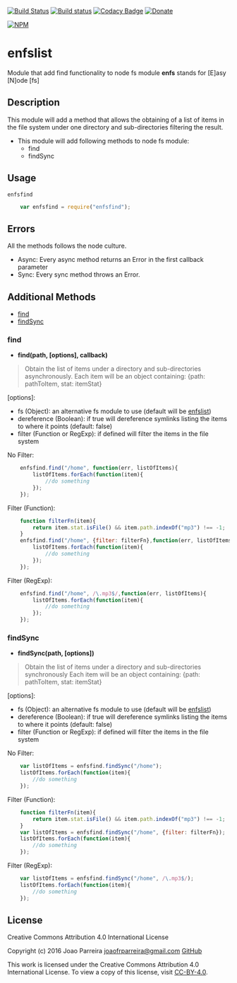 [![Build Status](https://travis-ci.org/n3okill/enfsfind.svg)](https://travis-ci.org/n3okill/enfsfind)
[![Build status](https://ci.appveyor.com/api/projects/status/w8567ywc795x06po?svg=true)](https://ci.appveyor.com/project/n3okill/enfsfind)
[![Codacy Badge](https://api.codacy.com/project/badge/grade/125b0fd16c4e4ad390acd52b216586e1)](https://www.codacy.com/app/n3okill/enfsfind)
[![Donate](https://www.paypalobjects.com/en_US/i/btn/btn_donate_SM.gif)](https://www.paypal.com/cgi-bin/webscr?cmd=_s-xclick&hosted_button_id=64PYTCDH5UNZ6)

[![NPM](https://nodei.co/npm/enfsfind.png)](https://nodei.co/npm/enfsfind/)

enfslist
=========
Module that add find functionality to node fs module
**enfs** stands for [E]asy [N]ode [fs]

Description
-----------
This module will add a method that allows the obtaining of a
list of items in the file system under one directory and sub-directories
filtering the result.

- This module will add following methods to node fs module:
  * find
  * findSync
  
Usage
-----
`enfsfind`

```js
    var enfsfind = require("enfsfind");
```

Errors
------
All the methods follows the node culture.
- Async: Every async method returns an Error in the first callback parameter
- Sync: Every sync method throws an Error.


Additional Methods
------------------
- [find](#find)
- [findSync](#findsync)


### find
  - **find(path, [options], callback)**

> Obtain the list of items under a directory and sub-directories asynchronously.
Each item will be an object containing: {path: pathToItem, stat: itemStat}

[options]:
  * fs (Object): an alternative fs module to use (default will be [enfslist](https://www.npmjs.com/package/enfslist))
  * dereference (Boolean): if true will dereference symlinks listing the items to where it points (default: false)
  * filter (Function or RegExp): if defined will filter the items in the file system

No Filter:

```js
    enfsfind.find("/home", function(err, listOfItems){
        listOfItems.forEach(function(item){
            //do something
        });
    });
```

Filter (Function):

```js
    function filterFn(item){
        return item.stat.isFile() && item.path.indexOf("mp3") !== -1;
    }
    enfsfind.find("/home", {filter: filterFn},function(err, listOfItems){
        listOfItems.forEach(function(item){
            //do something
        });
    });
```

Filter (RegExp):

```js
    enfsfind.find("/home", /\.mp3$/,function(err, listOfItems){
        listOfItems.forEach(function(item){
            //do something
        });
    });
```


### findSync
  - **findSync(path, [options])**

> Obtain the list of items under a directory and sub-directories synchronously
Each item will be an object containing: {path: pathToItem, stat: itemStat}

[options]:
  * fs (Object): an alternative fs module to use (default will be [enfslist](https://www.npmjs.com/package/enfslist))
  * dereference (Boolean): if true will dereference symlinks listing the items to where it points (default: false)
  * filter (Function or RegExp): if defined will filter the items in the file system

No Filter:

```js
    var listOfItems = enfsfind.findSync("/home");
    listOfItems.forEach(function(item){
        //do something
    });
```

Filter (Function):

```js
    function filterFn(item){
        return item.stat.isFile() && item.path.indexOf("mp3") !== -1;
    }
    var listOfItems = enfsfind.findSync("/home", {filter: filterFn});
    listOfItems.forEach(function(item){
        //do something
    });
```

Filter (RegExp):

```js
    var listOfItems = enfsfind.findSync("/home", /\.mp3$/);
    listOfItems.forEach(function(item){
        //do something
    });
```

License
-------

Creative Commons Attribution 4.0 International License

Copyright (c) 2016 Joao Parreira <joaofrparreira@gmail.com> [GitHub](https://github.com/n3okill)

This work is licensed under the Creative Commons Attribution 4.0 International License. 
To view a copy of this license, visit [CC-BY-4.0](http://creativecommons.org/licenses/by/4.0/).


